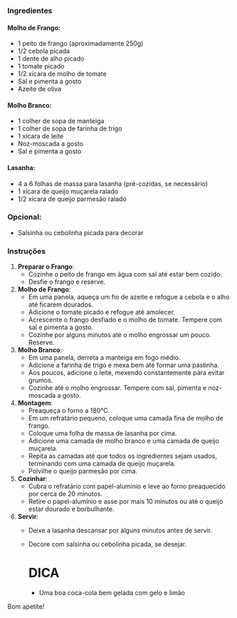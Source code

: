 ### Ingredientes 

#### Molho de Frango:

- 1 peito de frango (aproximadamente 250g)
- 1/2 cebola picada
- 1 dente de alho picado
- 1 tomate picado
- 1/2 xícara de molho de tomate
- Sal e pimenta a gosto
- Azeite de oliva

#### Molho Branco:

- 1 colher de sopa de manteiga
- 1 colher de sopa de farinha de trigo
- 1 xícara de leite
- Noz-moscada a gosto
- Sal e pimenta a gosto

#### Lasanha:

- 4 a 6 folhas de massa para lasanha (pré-cozidas, se necessário)
- 1 xícara de queijo muçarela ralado
- 1/2 xícara de queijo parmesão ralado

### Opcional:

- Salsinha ou cebolinha picada para decorar

### Instruções

1. **Preparar o Frango**:
   - Cozinhe o peito de frango em água com sal até estar bem cozido.
   - Desfie o frango e reserve.
2. **Molho de Frango**:
   - Em uma panela, aqueça um fio de azeite e refogue a cebola e o alho até ficarem dourados.
   - Adicione o tomate picado e refogue até amolecer.
   - Acrescente o frango desfiado e o molho de tomate. Tempere com sal e pimenta a gosto.
   - Cozinhe por alguns minutos até o molho engrossar um pouco. Reserve.
3. **Molho Branco**:
   - Em uma panela, derreta a manteiga em fogo médio.
   - Adicione a farinha de trigo e mexa bem até formar uma pastinha.
   - Aos poucos, adicione o leite, mexendo constantemente para evitar grumos.
   - Cozinhe até o molho engrossar. Tempere com sal, pimenta e noz-moscada a gosto.
4. **Montagem**:
   - Preaqueça o forno a 180°C.
   - Em um refratário pequeno, coloque uma camada fina de molho de frango.
   - Coloque uma folha de massa de lasanha por cima.
   - Adicione uma camada de molho branco e uma camada de queijo muçarela.
   - Repita as camadas até que todos os ingredientes sejam usados, terminando com uma camada de queijo muçarela.
   - Polvilhe o queijo parmesão por cima.
5. **Cozinhar**:
   - Cubra o refratário com papel-alumínio e leve ao forno preaquecido por cerca de 20 minutos.
   - Retire o papel-alumínio e asse por mais 10 minutos ou até o queijo estar dourado e borbulhante.
6. **Servir**:
   - Deixe a lasanha descansar por alguns minutos antes de servir.
   - Decore com salsinha ou cebolinha picada, se desejar.
     # DICA 
   
     - Uma boa coca-cola bem gelada com gelo e limão

Bom apetite!
